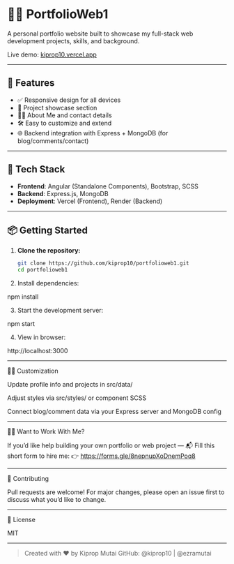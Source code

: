 
# 🧑‍💻 PortfolioWeb1

A personal portfolio website built to showcase my full-stack web development projects, skills, and background.

Live demo: [kiprop10.vercel.app](https://kiprop10.vercel.app)

---

## 🚀 Features

- ✅ Responsive design for all devices
- 💼 Project showcase section
- 🙋‍♂️ About Me and contact details
- 🛠️ Easy to customize and extend
- 🌐 Backend integration with Express + MongoDB (for blog/comments/contact)

---

## 🧰 Tech Stack

- **Frontend**: Angular (Standalone Components), Bootstrap, SCSS
- **Backend**: Express.js, MongoDB
- **Deployment**: Vercel (Frontend), Render (Backend)

---

## 📦 Getting Started

1. **Clone the repository:**
   ```bash
   git clone https://github.com/kiprop10/portfolioweb1.git
   cd portfolioweb1

2. Install dependencies:

npm install


3. Start the development server:

npm start


4. View in browser:

http://localhost:3000




---

🧑‍🎨 Customization

Update profile info and projects in src/data/

Adjust styles via src/styles/ or component SCSS

Connect blog/comment data via your Express server and MongoDB config



---

🙋‍♂️ Want to Work With Me?

If you’d like help building your own portfolio or web project —
📬 Fill this short form to hire me:
👉 https://forms.gle/8nepnupXoDnemPoq8


---

🤝 Contributing

Pull requests are welcome! For major changes, please open an issue first to discuss what you’d like to change.


---

📄 License

MIT


---

> Created with ❤️ by Kiprop Mutai
GitHub: @kiprop10 | @ezramutai